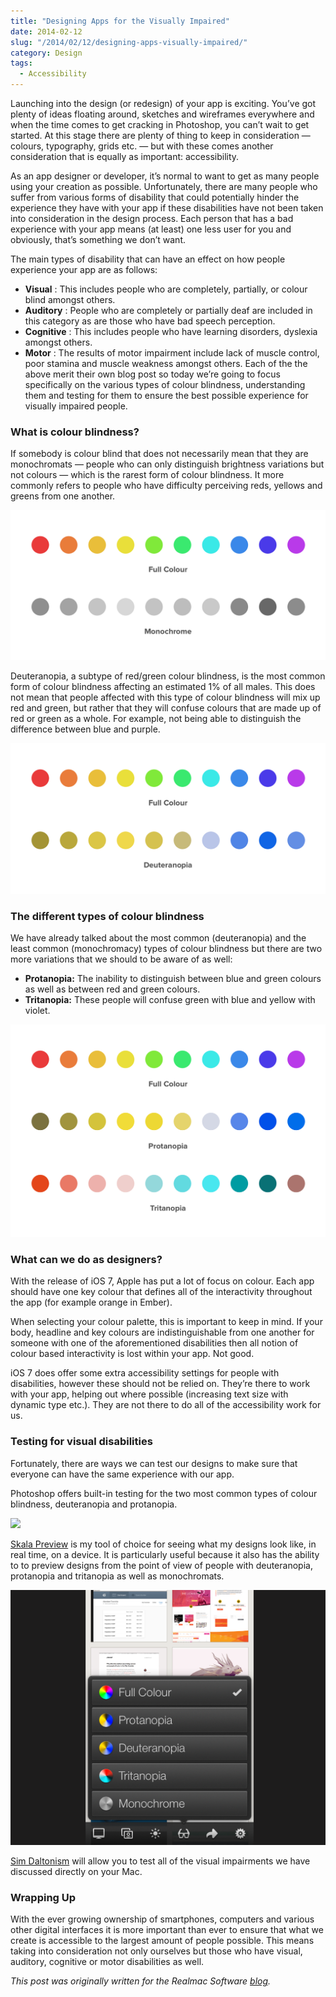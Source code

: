 ```yaml
---
title: "Designing Apps for the Visually Impaired"
date: 2014-02-12
slug: "/2014/02/12/designing-apps-visually-impaired/"
category: Design
tags:
  - Accessibility
---
```


Launching into the design (or redesign) of your app is exciting. You’ve got plenty of ideas floating around, sketches and wireframes everywhere and when the time comes to get cracking in Photoshop, you can’t wait to get started. At this stage there are plenty of thing to keep in consideration — colours, typography, grids etc. — but with these comes another consideration that is equally as important: accessibility.

As an app designer or developer, it’s normal to want to get as many people using your creation as possible. Unfortunately, there are many people who suffer from various forms of disability that could potentially hinder the experience they have with your app if these disabilities have not been taken into consideration in the design process. Each person that has a bad experience with your app means (at least) one less user for you and obviously, that’s something we don’t want.

The main types of disability that can have an effect on how people experience your app are as follows:

- **Visual** : This includes people who are completely, partially, or colour blind amongst others.
- **Auditory** : People who are completely or partially deaf are included in this category as are those who have bad speech perception.
- **Cognitive** : This includes people who have learning disorders, dyslexia amongst others.
- **Motor** : The results of motor impairment include lack of muscle control, poor stamina and muscle weakness amongst others. Each of the the above merit their own blog post so today we’re going to focus specifically on the various types of colour blindness, understanding them and testing for them to ensure the best possible experience for visually impaired people.

### What is colour blindness?

If somebody is colour blind that does not necessarily mean that they are monochromats — people who can only distinguish brightness variations but not colours — which is the rarest form of colour blindness. It more commonly refers to people who have difficulty perceiving reds, yellows and greens from one another.

![Full colour vs Monochrome](/static/posts/designing-apps-visually-impaired/full_mono.png)

Deuteranopia, a subtype of red/green colour blindness, is the most common form of colour blindness affecting an estimated 1% of all males. This does not mean that people affected with this type of colour blindness will mix up red and green, but rather that they will confuse colours that are made up of red or green as a whole. For example, not being able to distinguish the difference between blue and purple.

![Full colour vs Deuteranopia](/static/posts/designing-apps-visually-impaired/full_deut.png)

### The different types of colour blindness

We have already talked about the most common (deuteranopia) and the least common (monochromacy) types of colour blindness but there are two more variations that we should to be aware of as well:

- **Protanopia:** The inability to distinguish between blue and green colours as well as between red and green colours.
- **Tritanopia:** These people will confuse green with blue and yellow with violet.

![Full colour vs Protanopia vs Tritanopia](/static/posts/designing-apps-visually-impaired/full_prot_trit.png)

### What can we do as designers?

With the release of iOS 7, Apple has put a lot of focus on colour. Each app should have one key colour that defines all of the interactivity throughout the app (for example orange in Ember).

When selecting your colour palette, this is important to keep in mind. If your body, headline and key colours are indistinguishable from one another for someone with one of the aforementioned disabilities then all notion of colour based interactivity is lost within your app. Not good.

iOS 7 does offer some extra accessibility settings for people with disabilities, however these should not be relied on. They’re there to work with your app, helping out where possible (increasing text size with dynamic type etc.). They are not there to do all of the accessibility work for us.

### Testing for visual disabilities

Fortunately, there are ways we can test our designs to make sure that everyone can have the same experience with our app.

Photoshop offers built-in testing for the two most common types of colour blindness, deuteranopia and protanopia.

![](/static/posts/designing-apps-visually-impaired/photoshop.png)

[Skala Preview](https://itunes.apple.com/app/skala-preview/id498875079?mt=12&at=1l3vn5T) is my tool of choice for seeing what my designs look like, in real time, on a device. It is particularly useful because it also has the ability to to preview designs from the point of view of people with deuteranopia, protanopia and tritanopia as well as monochromats.

![Skala](/static/posts/designing-apps-visually-impaired/skala.png)

[Sim Daltonism](https://itunes.apple.com/ca/app/sim-daltonism/id693112260?mt=12&l=en&at=1l3vn5T) will allow you to test all of the visual impairments we have discussed directly on your Mac.

### Wrapping Up

With the ever growing ownership of smartphones, computers and various other digital interfaces it is more important than ever to ensure that what we create is accessible to the largest amount of people possible. This means taking into consideration not only ourselves but those who have visual, auditory, cognitive or motor disabilities as well.

_This post was originally written for the Realmac Software [blog](http://realmacsoftware.com/blog/a-guide-to-pixel-hinting)._

